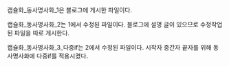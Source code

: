 <p>캡슐화_동사명사화_1은 블로그에 게시한 파일이다.</p>
<p>캡슐화_동사명사화_2는 1에서 수정된 파일이다. 블로그에 설명 글이 있으므로 수정작업된 파일을 따로 게시한다.</p>
<p>캡슐화_동사명사화_3_다중if는 2에서 수정된 파일이다. 시작자 중간자 끝자를 위해 동사명사화에 다중if를 적용시켰다.</p>
